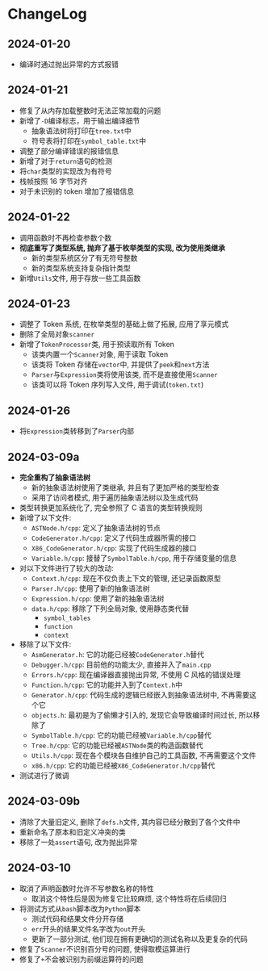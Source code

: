 # ChangeLog

## 2024-01-20

- 编译时通过抛出异常的方式报错

## 2024-01-21

- 修复了从内存加载整数时无法正常加载的问题
- 新增了`-D`编译标志，用于输出编译细节
  - 抽象语法树将打印在`tree.txt`中
  - 符号表将打印在`symbol_table.txt`中
- 调整了部分编译错误的报错信息
- 新增了对于`return`语句的检测
- 将`char`类型的实现改为有符号
- 栈帧按照 16 字节对齐
- 对于未识别的 token 增加了报错信息

## 2024-01-22

- 调用函数时不再检查参数个数
- **彻底重写了类型系统, 抛弃了基于枚举类型的实现, 改为使用类继承**
  - 新的类型系统区分了有无符号整数
  - 新的类型系统支持复杂指针类型
- 新增`Utils`文件, 用于存放一些工具函数

## 2024-01-23

- 调整了 Token 系统, 在枚举类型的基础上做了拓展, 应用了享元模式
- 删除了全局对象`scanner`
- 新增了`TokenProcessor`类, 用于预读取所有 Token
  - 该类内置一个`Scanner`对象, 用于读取 Token
  - 该类将 Token 存储在`vector`中, 并提供了`peek`和`next`方法
  - `Parser`与`Expression`类将使用该类, 而不是直接使用`Scanner`
  - 该类可以将 Token 序列写入文件, 用于调试(`token.txt`)

## 2024-01-26

- 将`Expression`类转移到了`Parser`内部

## 2024-03-09a

- **完全重构了抽象语法树**
  - 新的抽象语法树使用了类继承, 并且有了更加严格的类型检查
  - 采用了访问者模式, 用于遍历抽象语法树以及生成代码
- 类型转换更加系统化了, 完全参照了 C 语言的类型转换规则
- 新增了以下文件:
  - `ASTNode.h/cpp`: 定义了抽象语法树的节点
  - `CodeGenerator.h/cpp`: 定义了代码生成器所需的接口
  - `X86_CodeGenerator.h/cpp`: 实现了代码生成器的接口
  - `Variable.h/cpp`: 接替了`SymbolTable.h/cpp`, 用于存储变量的信息
- 对以下文件进行了较大的改动:
  - `Context.h/cpp`: 现在不仅负责上下文的管理, 还记录函数原型
  - `Parser.h/cpp`: 使用了新的抽象语法树
  - `Expression.h/cpp`: 使用了新的抽象语法树
  - `data.h/cpp`: 移除了下列全局对象, 使用静态类代替
    - `symbol_tables`
    - `function`
    - `context`
- 移除了以下文件:
  - `AsmGenerator.h`: 它的功能已经被`CodeGenerator.h`替代
  - `Debugger.h/cpp`: 目前他的功能太少, 直接并入了`main.cpp`
  - `Errors.h/cpp`: 现在编译器直接抛出异常, 不使用 C 风格的错误处理
  - `Function.h/cpp`: 它的功能并入到了`Context.h`中
  - `Generator.h/cpp`: 代码生成的逻辑已经嵌入到抽象语法树中, 不再需要这个它
  - `objects.h`: 最初是为了偷懒才引入的, 发现它会导致编译时间过长, 所以移除了
  - `SymbolTable.h/cpp`: 它的功能已经被`Variable.h/cpp`替代
  - `Tree.h/cpp`: 它的功能已经被`ASTNode`类的构造函数替代
  - `Utils.h/cpp`: 现在各个模块各自维护自己的工具函数, 不再需要这个文件
  - `x86.h/cpp`: 它的功能已经被`X86_CodeGenerator.h/cpp`替代
- 测试进行了微调

## 2024-03-09b

- 清除了大量旧定义, 删除了`defs.h`文件, 其内容已经分散到了各个文件中
- 重新命名了原本和旧定义冲突的类
- 移除了一处`assert`语句, 改为抛出异常

## 2024-03-10

- 取消了声明函数时允许不写参数名称的特性
  - 取消这个特性后是因为修复它比较麻烦, 这个特性将在后续回归
- 将测试方式从`bash`脚本改为`Python`脚本
  - 测试代码和结果文件分开存储
  - `err`开头的结果文件名字改为`out`开头
  - 更新了一部分测试, 他们现在拥有更确切的测试名称以及更复杂的代码
- 修复了`Scanner`不识别百分号的问题, 使得取模运算进行
- 修复了`+`不会被识别为前缀运算符的问题
